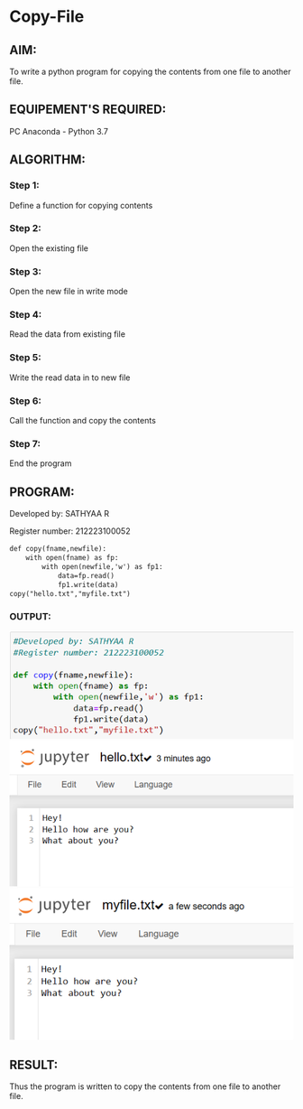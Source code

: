 # Copy-File
## AIM:
To write a python program for copying the contents from one file to another file.
## EQUIPEMENT'S REQUIRED: 
PC
Anaconda - Python 3.7
## ALGORITHM: 
### Step 1:
Define a function for copying contents

### Step 2: 
Open the existing file
 
### Step 3: 
Open the new file in write mode

### Step 4:  
Read the data from existing file

### Step 5: 
Write the read data in to new file

### Step 6: 
Call the function and copy the contents

### Step 7:
End the program

## PROGRAM:

Developed by: SATHYAA R

Register number: 212223100052

```
def copy(fname,newfile):
    with open(fname) as fp:
        with open(newfile,'w') as fp1:
            data=fp.read()
            fp1.write(data)
copy("hello.txt","myfile.txt")
```

### OUTPUT:

![alt text](<Screenshot 2024-05-15 175838.png>)
![alt text](<Screenshot 2024-05-14 104449.png>)
![alt text](<Screenshot 2024-05-14 104435.png>)


## RESULT:
Thus the program is written to copy the contents from one file to another file.
